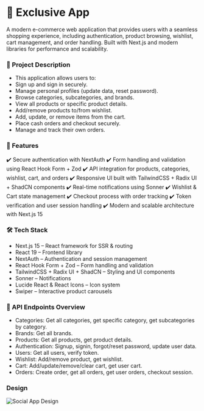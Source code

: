# 🛒 Exclusive App

A modern e-commerce web application that provides users with a seamless shopping experience, including authentication, product browsing, wishlist, cart management, and order handling. Built with Next.js and modern libraries for performance and scalability.

### 📌 Project Description

- This application allows users to:
- Sign up and sign in securely.
- Manage personal profiles (update data, reset password).
- Browse categories, subcategories, and brands.
- View all products or specific product details.
- Add/remove products to/from wishlist.
- Add, update, or remove items from the cart.
- Place cash orders and checkout securely.
- Manage and track their own orders.

### 🚀 Features
✔️ Secure authentication with NextAuth
✔️ Form handling and validation using React Hook Form + Zod
✔️ API integration for products, categories, wishlist, cart, and orders
✔️ Responsive UI built with TailwindCSS + Radix UI + ShadCN components
✔️ Real-time notifications using Sonner
✔️ Wishlist & Cart state management
✔️ Checkout process with order tracking
✔️ Token verification and user session handling
✔️ Modern and scalable architecture with Next.js 15

### 🛠 Tech Stack
- Next.js 15 – React framework for SSR & routing
- React 19 – Frontend library
- NextAuth – Authentication and session management
- React Hook Form + Zod – Form handling and validation
- TailwindCSS + Radix UI + ShadCN – Styling and UI components
- Sonner – Notifications
- Lucide React & React Icons – Icon system
- Swiper – Interactive product carousels

### 📡 API Endpoints Overview
- Categories: Get all categories, get specific category, get subcategories by category.
- Brands: Get all brands.
- Products: Get all products, get product details.
- Authentication: Signup, signin, forgot/reset password, update user data.
- Users: Get all users, verify token.
- Wishlist: Add/remove product, get wishlist.
- Cart: Add/update/remove/clear cart, get user cart.
- Orders: Create order, get all orders, get user orders, checkout session.

### Design
![Social App Design](https://github.com/AbrarKhalil26/Exclusive-App/blob/main/public/design/screens/design.png)